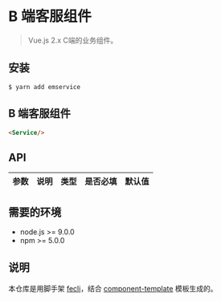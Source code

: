 # B 端客服组件

> Vue.js 2.x C端的业务组件。


## 安装

```
$ yarn add emservice
```

## B 端客服组件
```` html
<Service/>
````


## API

|参数|说明|类型|是否必填|默认值|
|---|----|---|-------|-----|



## 需要的环境

- node.js >= 9.0.0
- npm >= 5.0.0

## 说明

本仓库是用脚手架 [fecli](https://github.com/fe6/fecli)，结合 [component-template](https://github.com/fe6/component-template) 模板生成的。
